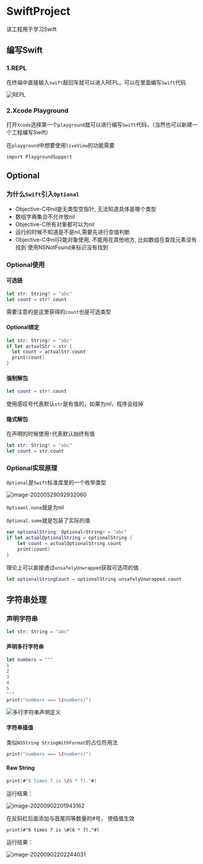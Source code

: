# SwiftProject
该工程用于学习Swift

## 编写Swift

### 1.REPL

在终端中直接输入`swift`敲回车就可以进入REPL，可以在里面编写`Swift`代码

![REPL](https://cdn.jsdelivr.net/gh/ZpFate/ImageService@master/uPic/img_2020_06_04_15_17_02.png "REPL")

### 2.Xcode Playground

打开`Xcode`选择第一个`playground`就可以进行编写`Swift`代码，（当然也可以新建一个工程编写Swift）

在`playground`中想要使用`liveView`的功能需要

```
import PlaygroundSupport
```

## Optional

### 为什么`Swift`引入`Optional`

* Objective-C中nil是无类型空指针, 无法知道具体是哪个类型
* 数组字典集合不允许放nil
* Objective-C所有对象都可以为nil
* 运行的时候不知道是不是nil,需要先进行空值判断
* Objective-C中nil只能对象使用, 不能用在其他地方, 比如数组在查找元素没有找到 使用NSNotFound来标识没有找到

### Optional使用

#### 可选链

```swift
let str: String? = "abc"
let count = str?.count
```

需要注意的是这里获得的`count`也是可选类型

#### Optional绑定

```swift
let str: String? = "abc"
if let actualStr = str {
  let count = actualStr.count
  print(count)
}
```

#### 强制解包

```swift
let count = str!.count
```

使用感叹号代表默认`str`是有值的，如果为*nil*，程序会挂掉

#### 隐式解包

在声明的时候使用`!`代表默认始终有值

```swift
let str: String! = "abc"
let count = str.count
```



### Optional实现原理

`Optional`是`Swift`标准库里的一个枚举类型

![image-20200529092932060](https://cdn.jsdelivr.net/gh/ZpFate/ImageService@master/uPic/img_2020_05_29_09_29_32.png)

`Optioanl.none`就是为nil

`Optional.some`就是包装了实际的值

```swift
var optionalString: Optional<String> = "abc"
if let actualOptionalString = optionalString {
    let count = actualOptionalString.count
    print(count)
}
```

理论上可以直接通过`unsafelyUnwrapped`获取可选项的值

```swift
let optionalStringCount = optionalString.unsafelyUnwrapped.count
```



## 字符串处理

### 声明字符串

```swift
let str: String = "abc"
```

#### 声明多行字符串

```swift
let numbers = """
1
2
3
4
5
"""
print("numbers === \(numbers)")
```

![多行字符串声明定义](https://cdn.jsdelivr.net/gh/ZpFate/ImageService@master/uPic/img_2020_06_04_15_20_52.png)

#### 字符串插值

类似`NSString StringWithFormat`的占位符用法

```swift
print("numbers === \(numbers)")
```

#### Raw String

```swift
print(#"6 times 7 is \(6 * 7)."#)
```

运行结果：

![image-20200902201943162](https://i.loli.net/2020/09/02/nSbEWlY1t6PVQTc.png)

在反斜杠后面添加与首尾同等数量的#号， 使插值生效

```
print(#"6 times 7 is \#(6 * 7)."#)
```

运行结果：

![image-20200902202244031](https://i.loli.net/2020/09/02/Ake61FoLYXzcEJ5.png)

